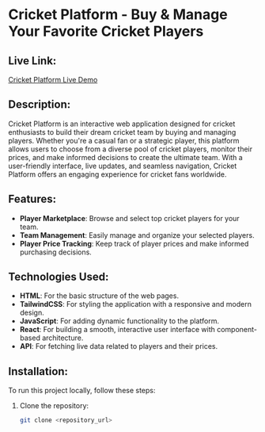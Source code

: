 # Cricket Platform - Buy & Manage Your Favorite Cricket Players

## Live Link:
[Cricket Platform Live Demo](https://relaxed-creponne-22861f.netlify.app/)

## Description:
Cricket Platform is an interactive web application designed for cricket enthusiasts to build their dream cricket team by buying and managing players. Whether you're a casual fan or a strategic player, this platform allows users to choose from a diverse pool of cricket players, monitor their prices, and make informed decisions to create the ultimate team. With a user-friendly interface, live updates, and seamless navigation, Cricket Platform offers an engaging experience for cricket fans worldwide.

## Features:
- **Player Marketplace**: Browse and select top cricket players for your team.
- **Team Management**: Easily manage and organize your selected players.
- **Player Price Tracking**: Keep track of player prices and make informed purchasing decisions.

## Technologies Used:
- **HTML**: For the basic structure of the web pages.
- **TailwindCSS**: For styling the application with a responsive and modern design.
- **JavaScript**: For adding dynamic functionality to the platform.
- **React**: For building a smooth, interactive user interface with component-based architecture.
- **API**: For fetching live data related to players and their prices.

## Installation:
To run this project locally, follow these steps:

1. Clone the repository:
   ```bash
   git clone <repository_url>
